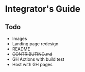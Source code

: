 # Integrator's Guide

## Todo
- Images
- Landing page redesign
- README
- ~~CONTRIBUTING.md~~
- GH Actions with build test
- Host with GH pages